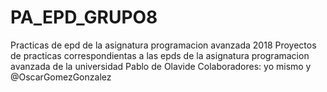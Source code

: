 # PA_EPD_GRUPO8
Practicas de epd de la asignatura programacion avanzada 2018
Proyectos de practicas correspondientas a las epds de la asignatura programacion avanzada de la universidad Pablo de Olavide
Colaboradores: yo mismo y @OscarGomezGonzalez

